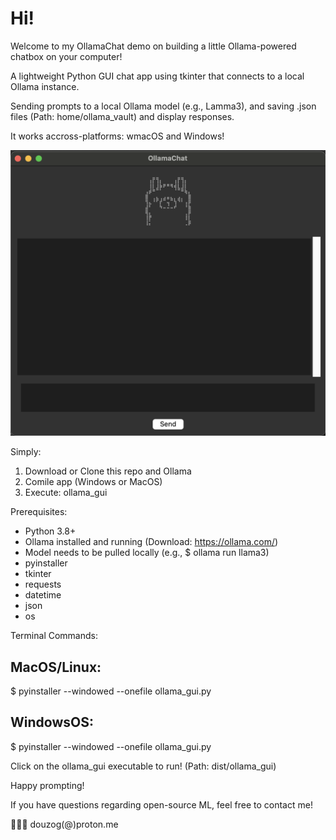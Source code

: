 # Hi! 
Welcome to my OllamaChat demo on building a little Ollama-powered chatbox on your computer!

A lightweight Python GUI chat app using tkinter that connects to a local Ollama instance.

Sending prompts to a local Ollama model (e.g., Lamma3), and saving .json files (Path: home/ollama_vault) and display responses.

It works accross-platforms: wmacOS and Windows!

![alt text](Ollama_gui.png)

Simply:
1. Download or Clone this repo and Ollama
2. Comile app (Windows or MacOS)
3. Execute: ollama_gui

Prerequisites:
- Python 3.8+
- Ollama installed and running (Download: https://ollama.com/)
- Model needs to be pulled locally (e.g., $ ollama run llama3)
- pyinstaller
- tkinter
- requests
- datetime 
- json
- os

Terminal Commands:
## MacOS/Linux:
$ pyinstaller --windowed --onefile ollama_gui.py

## WindowsOS:
$ pyinstaller --windowed --onefile ollama_gui.py

Click on the ollama_gui executable to run! (Path: dist/ollama_gui)

Happy prompting!

If you have questions regarding open-source ML, feel free to contact me!

🥷🏼👾 douzog(@)proton.me